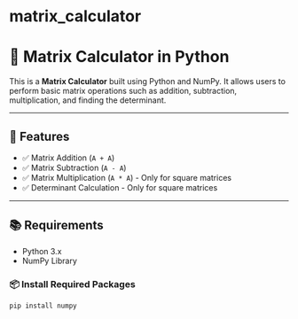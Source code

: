 # matrix_calculator
# 🧮 Matrix Calculator in Python

This is a **Matrix Calculator** built using Python and NumPy. It allows users to perform basic matrix operations such as addition, subtraction, multiplication, and finding the determinant.

---

## 🚀 **Features**
- ✅ Matrix Addition (`A + A`)
- ✅ Matrix Subtraction (`A - A`)
- ✅ Matrix Multiplication (`A * A`) - Only for square matrices
- ✅ Determinant Calculation - Only for square matrices

---

## 📚 **Requirements**
- Python 3.x
- NumPy Library

### 📦 **Install Required Packages**
```bash
pip install numpy
